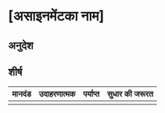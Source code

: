 # [असाइनमेंटका नाम]

## अनुदेश

## शीर्ष

| मानदंड | उदाहरणात्मक | पर्याप्त | सुधार की जरूरत |
| ------ | ----------- | -------- | -------------- |
|        |             |          |                |
